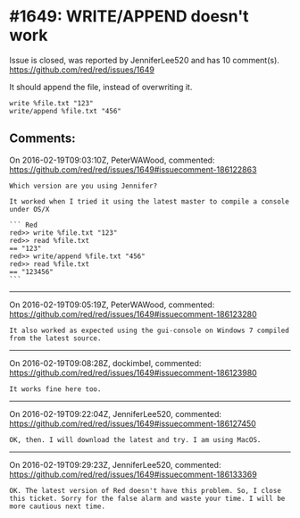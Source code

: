 
#1649: WRITE/APPEND doesn't work
================================================================================
Issue is closed, was reported by JenniferLee520 and has 10 comment(s).
<https://github.com/red/red/issues/1649>

It should append the file, instead of overwriting it.

``` Red
write %file.txt "123"
write/append %file.txt "456"
```



Comments:
--------------------------------------------------------------------------------

On 2016-02-19T09:03:10Z, PeterWAWood, commented:
<https://github.com/red/red/issues/1649#issuecomment-186122863>

    Which version are you using Jennifer?
    
    It worked when I tried it using the latest master to compile a console under OS/X
    
    ``` Red
    red>> write %file.txt "123"
    red>> read %file.txt
    == "123"
    red>> write/append %file.txt "456"
    red>> read %file.txt
    == "123456"
    ```

--------------------------------------------------------------------------------

On 2016-02-19T09:05:19Z, PeterWAWood, commented:
<https://github.com/red/red/issues/1649#issuecomment-186123280>

    It also worked as expected using the gui-console on Windows 7 compiled from the latest source.

--------------------------------------------------------------------------------

On 2016-02-19T09:08:28Z, dockimbel, commented:
<https://github.com/red/red/issues/1649#issuecomment-186123980>

    It works fine here too.

--------------------------------------------------------------------------------

On 2016-02-19T09:22:04Z, JenniferLee520, commented:
<https://github.com/red/red/issues/1649#issuecomment-186127450>

    OK, then. I will download the latest and try. I am using MacOS.

--------------------------------------------------------------------------------

On 2016-02-19T09:29:23Z, JenniferLee520, commented:
<https://github.com/red/red/issues/1649#issuecomment-186133369>

    OK. The latest version of Red doesn't have this problem. So, I close this ticket. Sorry for the false alarm and waste your time. I will be more cautious next time.

